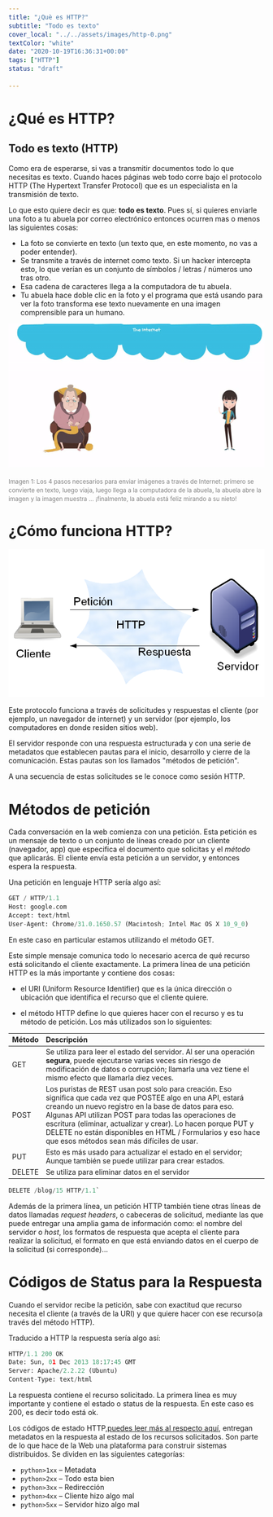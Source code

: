 ```yaml
---
title: "¿Què es HTTP?"
subtitle: "Todo es texto"
cover_local: "../../assets/images/http-0.png"
textColor: "white"
date: "2020-10-19T16:36:31+00:00"
tags: ["HTTP"]
status: "draft"

---
```



# ¿Qué es HTTP?

  
## Todo es texto (HTTP)


Como era de esperarse, si vas a transmitir documentos todo lo que necesitas es texto. Cuando haces páginas web todo corre bajo el protocolo HTTP (The Hypertext Transfer Protocol) que es un especialista en la transmisión de texto.

Lo que esto quiere decir es que: **todo es texto**. Pues sí, si quieres enviarle una foto a tu abuela por correo electrónico entonces ocurren mas o menos las siguientes cosas:


+ La foto se convierte en texto (un texto que, en este momento, no vas a poder entender).
+ Se transmite a través de internet como texto. Si un hacker intercepta esto, lo que verían es un conjunto de símbolos / letras / números uno tras otro.
+ Esa cadena de caracteres llega a la computadora de tu abuela.
+ Tu abuela hace doble clic en la foto y el programa que está usando para ver la foto transforma ese texto nuevamente en una imagen comprensible para un humano.


![HTTP](../../assets/images/2fd53b0a-5243-4440-8fc6-7fd74ac5a46e.gif)
  

<small style="color:grey">Imagen 1: Los 4 pasos necesarios para enviar imágenes a través de Internet: primero se convierte en texto, luego viaja, luego llega a la computadora de la abuela, la abuela abre la imagen y la imagen muestra ... ¡finalmente, la abuela está feliz mirando a su nieto! </small>

# ¿Cómo funciona HTTP?

![HTTP](../../assets/images/http-3.png)

Este protocolo funciona a través de solicitudes y respuestas el cliente (por ejemplo, un navegador de internet) y un servidor (por ejemplo, los computadores en donde residen sitios web). 

El servidor responde con una respuesta estructurada y con una serie de metadatos que establecen pautas para el inicio, desarrollo y cierre de la comunicación. Estas pautas son los llamados "métodos de petición".

A una secuencia de estas solicitudes se le conoce como sesión HTTP.

# Métodos de petición

Cada conversación en la web comienza con una petición. Esta petición es un mensaje de texto o un conjunto de líneas creado por un cliente (navegador, app) que especifica el documento que solicitas y el *método* que aplicarás. El cliente envía esta petición a un servidor, y entonces espera la respuesta.

Una petición en lenguaje HTTP sería algo así:

```python
GET / HTTP/1.1 
Host: google.com
Accept: text/html
User-Agent: Chrome/31.0.1650.57 (Macintosh; Intel Mac OS X 10_9_0)
```
En este caso en particular estamos utilizando el método GET. 

Este simple mensaje comunica todo lo necesario acerca de qué recurso está solicitando el cliente exactamente. La primera línea de una petición HTTP es la más importante y contiene dos cosas:

+ el URI (Uniform Resource Identifier) que es la única dirección o ubicación que identifica el recurso que el cliente quiere.

+ el método HTTP define lo que quieres hacer con el recurso y es tu método de petición. Los más utilizados son lo siguientes:

|**Método**    |**Descripción**    |
|:-------------|:--------------|
|GET          |Se utiliza para leer el estado del servidor. Al ser una operación **segura**, puede ejecutarse varias veces sin riesgo de modificación de datos o corrupción; llamarla una vez tiene el mismo efecto que llamarla diez veces.    |
|POST        |Los puristas de REST usan post solo para creación. Eso significa que cada vez que POSTEE algo en una API, estará creando un nuevo registro en la base de datos para eso. Algunas API utilizan POST para todas las operaciones de escritura (eliminar, actualizar y crear). Lo hacen porque PUT y DELETE no están disponibles en HTML / Formularios y eso hace que esos métodos sean más difíciles de usar.      |
|PUT      |Esto es más usado para actualizar el estado en el servidor; Aunque también se puede utilizar para crear estados.     |
|DELETE     |Se utiliza para eliminar datos en el servidor     |


```python
DELETE /blog/15 HTTP/1.1`
```
Además de la primera línea, un petición HTTP también tiene otras líneas de datos llamadas _request headers_, o cabeceras de solicitud, mediante las que puede entregar una amplia gama de información como: el nombre del servidor o _host_, los formatos de respuesta que acepta el cliente para realizar la solicitud, el formato en que está enviando datos en el cuerpo de la solicitud (si corresponde)...


# Códigos de Status para la Respuesta


Cuando el servidor recibe la petición, sabe con exactitud que recurso necesita el cliente (a través de la URI) y que quiere hacer con ese recurso(a través del método HTTP). 

Traducido a HTTP la respuesta sería algo así:

```python
HTTP/1.1 200 OK
Date: Sun, 01 Dec 2013 18:17:45 GMT
Server: Apache/2.2.22 (Ubuntu)
Content-Type: text/html
```

La respuesta contiene el recurso solicitado. La primera línea es muy importante y contiene el estado o status de la respuesta. En este caso es 200, es decir todo está ok.
 
Los códigos de estado HTTP,[puedes leer más al respecto aquí](https://developer.mozilla.org/es/docs/Web/HTTP/Status), entregan metadatos en la respuesta al estado de los recursos solicitados. Son parte de lo que hace de la Web una plataforma para construir sistemas distribuidos. Se dividen en las siguientes categorías:


+ `python>1xx` – Metadata
+ `python>2xx` – Todo esta bien
+ `python>3xx` – Redirección
+ `python>4xx` – Cliente hizo algo mal
+ `python>5xx` – Servidor hizo algo mal
